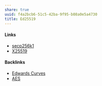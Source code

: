 ```yaml
---
share: true
uuid: f4a2bcb6-51c5-42ba-9f95-b08a0e5a4730
title: Ed25519
---
```

#### Links

* [secp256k1](../1a437e92-1bcb-47d0-9475-5bd61d86f59b)
* [X25519](../X25519)

#### Backlinks

* [Edwards Curves](/64cf5cba-2089-4348-a0fa-d368f51d1b8e)
* [AES](/694247fc-263f-452a-8af3-1546ca54991f)